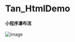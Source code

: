 # Tan_HtmlDemo


#### 小程序瀑布流
![image](https://github.com/xiaotanit/Tan_HtmlDemo/blob/master/waterfall_flow.gif)
